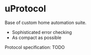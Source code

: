 # uProtocol
Base of custom home automation suite.
* Sophisticated error checking
* As compact as possible

Protocol specification:
TODO
